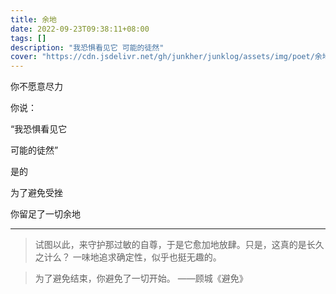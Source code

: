 ```yaml
---
title: 余地
date: 2022-09-23T09:38:11+08:00
tags: []
description: "我恐惧看见它 可能的徒然"
cover: "https://cdn.jsdelivr.net/gh/junkher/junklog/assets/img/poet/余地1062.jpg"
---
```


你不愿意尽力

你说：

“我恐惧看见它

可能的徒然”

是的

为了避免受挫

你留足了一切余地


---



> 试图以此，来守护那过敏的自尊，于是它愈加地放肆。只是，这真的是长久之计么？ 
> 一味地追求确定性，似乎也挺无趣的。

> 为了避免结束，你避免了一切开始。
> 											——顾城《避免》
